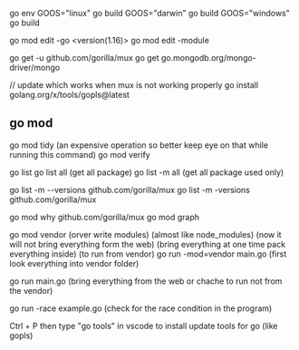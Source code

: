 go env
GOOS="linux" go build
GOOS="darwin" go build
GOOS="windows" go build

go mod edit -go <version(1.16)>
go mod edit -module <module name>

go get -u github.com/gorilla/mux
go get go.mongodb.org/mongo-driver/mongo

// update which works when mux is not working properly
go install golang.org/x/tools/gopls@latest

## go mod

go mod tidy (an expensive operation so better keep eye on that while running this command)
go mod verify

go list
go list all (get all package)
go list -m all (get all package used only)

go list -m --versions github.com/gorilla/mux
go list -m -versions github.com/gorilla/mux

go mod why github.com/gorilla/mux
go mod graph

go mod vendor (orver write modules)
(almost like node_modules)
(now it will not bring everything form the web)
(bring everything at one time pack everything inside)
(to run from vendor)
go run -mod=vendor main.go (first look everything into vendor folder)

go run main.go (bring everything from the web or chache to run not from the vendor)

go run -race example.go (check for the race condition in the program)

Ctrl + P then type "go tools" in vscode to install update tools for go (like gopls)
